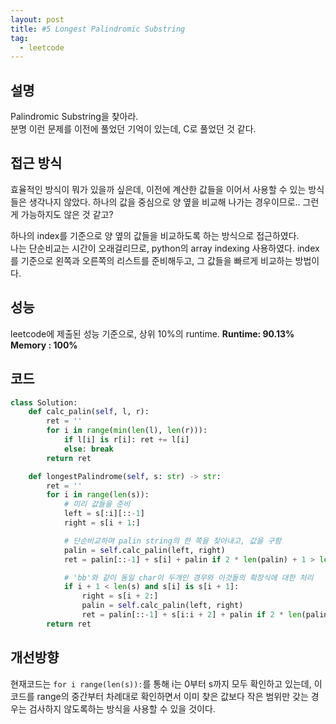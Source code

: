 ```yaml
---
layout: post
title: #5 Longest Palindromic Substring
tag:
  - leetcode
---
```


## 설명
Palindromic Substring을 찾아라.  
분명 이런 문제를 이전에 풀었던 기억이 있는데, C로 풀었던 것 같다.  

## 접근 방식
효율적인 방식이 뭐가 있을까 싶은데, 이전에 계산한 값들을 이어서 사용할 수 있는 방식들은 생각나지 않았다. 하나의 값을 중심으로 양 옆을 비교해 나가는 경우이므로.. 그런게 가능하지도 않은 것 같고?  

하나의 index를 기준으로 양 옆의 값들을 비교하도록 하는 방식으로 접근하였다.  
나는 단순비교는 시간이 오래걸리므로, python의 array indexing 사용하였다. index를 기준으로 왼쪽과 오른쪽의 리스트를 준비해두고, 그 값들을 빠르게 비교하는 방법이다.

## 성능
leetcode에 제출된 성능 기준으로, 상위 10%의 runtime.
**Runtime: 90.13%**
**Memory : 100%**

## 코드
```py
class Solution:
    def calc_palin(self, l, r):
        ret = ''
        for i in range(min(len(l), len(r))):
            if l[i] is r[i]: ret += l[i]
            else: break
        return ret

    def longestPalindrome(self, s: str) -> str:
        ret = ''
        for i in range(len(s)):
            # 미리 값들을 준비
            left = s[:i][::-1]
            right = s[i + 1:]

            # 단순비교하며 palin string의 한 쪽을 찾아내고, 값을 구함
            palin = self.calc_palin(left, right)
            ret = palin[::-1] + s[i] + palin if 2 * len(palin) + 1 > len(ret) else ret

            # 'bb'와 같이 동일 char이 두개인 경우와 이것들의 확장식에 대한 처리
            if i + 1 < len(s) and s[i] is s[i + 1]:
                right = s[i + 2:]
                palin = self.calc_palin(left, right)
                ret = palin[::-1] + s[i:i + 2] + palin if 2 * len(palin) + 2 > len(ret) else ret
        return ret
```

## 개선방향
현재코드는 `for i range(len(s)):`를 통해 i는 0부터 s까지 모두 확인하고 있는데, 이 코드를 range의 중간부터 차례대로 확인하면서 이미 찾은 값보다 작은 범위만 갖는 경우는 검사하지 않도록하는 방식을 사용할 수 있을 것이다.  
